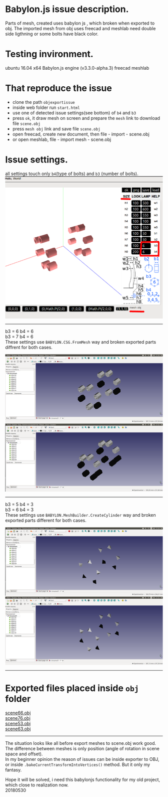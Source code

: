 # Babylon.js issue description.
Parts of mesh, created uses babylon js , which broken when exported to obj. The imported mesh from obj uses freecad and meshlab need double side ligthning or some bolts have black color.

# Testing invironment.
ubuntu 16.04 x64
Babylon.js engine (v3.3.0-alpha.3)
freecad meshlab

# That reproduce the issue  
- clone the path `objexportissue`  
- inside web folder run `start.html`  
- use one of detected issue settings(see bottom) of `b4` and `b3`  
- press `ok`, it draw mesh on screen and prepare the `mesh` link to download file `scene.obj`  
- press `mesh obj` link and save file `scene.obj`  
- open freecad, create new document, then file - import - scene.obj  
- or open meshlab, file - import mesh - scene.obj  

# Issue settings.
all settings touch only `b4`(type of bolts)  and `b3` (number of bolts).
![gui](png/gui.png?raw=true "gui")

---

b3 = 6 b4 = 6  
b3 = 7 b4 = 6  
These settings use `BABYLON.CSG.FromMesh` way and broken exported parts diffrent for both cases.  

![mesh66](png/mesh66.png?raw=true "mesh66")
![mesh76](png/mesh76.png?raw=true "mesh76")

---

b3 = 5 b4 = 3  
b3 = 6 b4 = 3  
These settings use `BABYLON.MeshBuilder.CreateCylinder` way and broken exported parts different for both cases.  

![mesh53](png/mesh53.png?raw=true "mesh53")
![mesh63](png/mesh63.png?raw=true "mesh63")

---
# Exported files placed inside `obj` folder  

[scene66.obj](obj/scene66.obj)  
[scene76.obj](obj/scene76.obj)  
[scene53.obj](obj/scene53.obj)  
[scene63.obj](obj/scene63.obj)  

---

The situation looks like all before export meshes to scene.obj work good.  
The difference between meshes is only position (angle of rotation in scene space and offset).  
In my beginner opinion the reason of issues can be inside exporter to OBJ, or inside `.bakeCurrentTransformIntoVertices()` method. But it only my fantasy.  

Hope it will be solved, i need this babylonjs functionality for my old project, which close to realization now.  
20180530